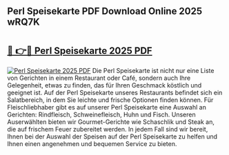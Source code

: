 ## Perl Speisekarte PDF Download Online 2025 wRQ7K

# <h2><a href="http://gcckef.nevu.top/?p=Perl+Speisekarte">🔗 👉🔴 Perl Speisekarte 2025 PDF</a></h2>

[![Perl Speisekarte 2025 PDF](https://i.imgur.com/dBaPXMq.png)](http://gcckef.nevu.top/?p=Perl+Speisekarte)
Die Perl Speisekarte ist nicht nur eine Liste von Gerichten in einem Restaurant oder Café, sondern auch Ihre Gelegenheit, etwas zu finden, das für Ihren Geschmack köstlich und geeignet ist. Auf der Perl Speisekarte unseres Restaurants befindet sich ein Salatbereich, in dem Sie leichte und frische Optionen finden können. Für Fleischliebhaber gibt es auf unserer Perl Speisekarte eine Auswahl an Gerichten: Rindfleisch, Schweinefleisch, Huhn und Fisch. Unseren Auserwählten bieten wir Gourmet-Gerichte wie Schaschlik und Steak an, die auf frischem Feuer zubereitet werden. In jedem Fall sind wir bereit, Ihnen bei der Auswahl der Speisen auf der Perl Speisekarte zu helfen und Ihnen einen angenehmen und bequemen Service zu bieten.
